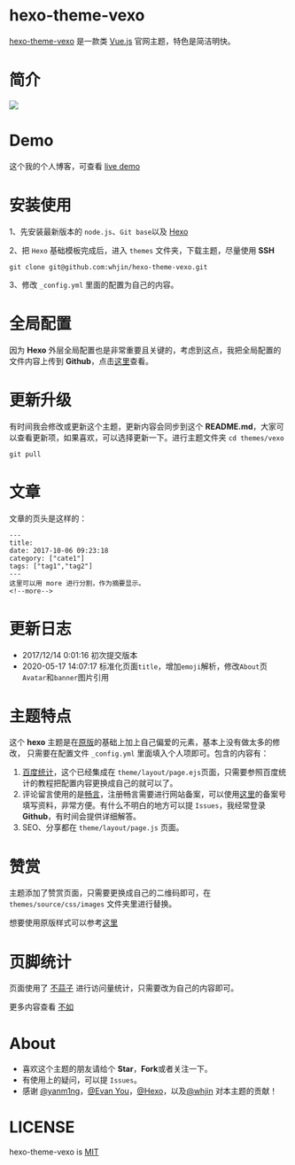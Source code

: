 # hexo-theme-vexo

[hexo-theme-vexo](https://github.com/whjin/hexo-theme-vexo) 是一款类 [Vue.js](https://cn.vuejs.org) 官网主题，特色是简洁明快。

# 简介 #

![](http://file.muyutech.com/vexo.png)

# Demo #

这个我的个人博客，可查看 [live demo](https://whjin.github.io/)

# 安装使用 #

1、先安装最新版本的 `node.js`、`Git base`以及 [Hexo](http://ibruce.info/2013/11/22/hexo-your-blog/)

2、把 `Hexo` 基础模板完成后，进入 `themes` 文件夹，下载主题，尽量使用 **SSH** 

    git clone git@github.com:whjin/hexo-theme-vexo.git

3、修改 `_config.yml` 里面的配置为自己的内容。

# 全局配置 #

因为 **Hexo** 外层全局配置也是非常重要且关键的，考虑到这点，我把全局配置的文件内容上传到 **Github**，点击[这里](https://github.com/whjin/myBlog)查看。

# 更新升级 #

有时间我会修改或更新这个主题，更新内容会同步到这个 **README.md**，大家可以查看更新项，如果喜欢，可以选择更新一下。进行主题文件夹 `cd themes/vexo`

    git pull

# 文章 #

文章的页头是这样的：

    ---
    title: 
    date: 2017-10-06 09:23:18
    category: ["cate1"]
    tags: ["tag1","tag2"]
    ---
    这里可以用 more 进行分割，作为摘要显示。
    <!--more-->

# 更新日志 #

- 2017/12/14 0:01:16 初次提交版本
- 2020-05-17 14:07:17 标准化页面`title`，增加`emoji`解析，修改`About`页`Avatar`和`banner`图片引用 

# 主题特点 #

这个 **hexo** 主题是在[原版](https://github.com/yanm1ng/hexo-theme-vexo)的基础上加上自己偏爱的元素，基本上没有做太多的修改， 只需要在配置文件 `_config.yml` 里面填入个人项即可。包含的内容有：

1. [百度统计](https://tongji.baidu.com/web/welcome/login)，这个已经集成在 `theme/layout/page.ejs`页面，只需要参照百度统计的教程把配置内容更换成自己的就可以了。
2. 评论留言使用的是[畅言](http://changyan.kuaizhan.com/)，注册畅言需要进行网站备案，可以使用[这里](http://bubuzou.com/)的备案号填写资料，非常方便。有什么不明白的地方可以提 `Issues`，我经常登录 **Github**，有时间会提供详细解答。
3. SEO、分享都在 `theme/layout/page.js` 页面。

# 赞赏 #

主题添加了赞赏页面，只需要更换成自己的二维码即可，在 `themes/source/css/images` 文件夹里进行替换。

想要使用原版样式可以参考[这里](https://github.com/yanm1ng/hexo-theme-vexo)

# 页脚统计 #

页面使用了 [不蒜子](http://busuanzi.ibruce.info/) 进行访问量统计，只需要改为自己的内容即可。

更多内容查看 [不如](http://ibruce.info/)

# About #

- 喜欢这个主题的朋友请给个 **Star**，**Fork**或者关注一下。
- 有使用上的疑问，可以提 `Issues`。
- 感谢 [@yanm1ng](https://github.com/yanm1ng)，[@Evan You](https://github.com/yyx990803)，[@Hexo](https://hexo.io/)，以及[@whjin](https://github.com/whjin) 对本主题的贡献！

# LICENSE #

hexo-theme-vexo is [MIT](https://opensource.org/licenses/MIT)
